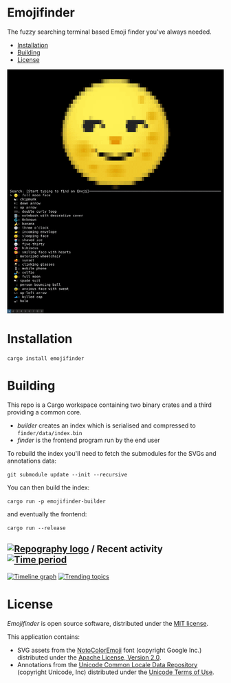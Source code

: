 # Emojifinder

The fuzzy searching terminal based Emoji finder you've always needed.

* [Installation](#Installation)
* [Building](#Building)
* [License](#License)

![example](example.gif)

# Installation

`cargo install emojifinder`

# Building

This repo is a Cargo workspace containing two binary crates and a third providing a common core.

* _builder_ creates an index which is serialised and compressed to `finder/data/index.bin`
* _finder_ is the frontend program run by the end user

To rebuild the index you'll need to fetch the submodules for the SVGs and annotations data:

`git submodule update --init --recursive`

You can then build the index:

`cargo run -p emojifinder-builder`

and eventually the frontend:

`cargo run --release`

## [![Repography logo](https://images.repography.com/logo.svg)](https://repography.com) / Recent activity [![Time period](https://images.repography.com/20739240/arraypad/emojifinder/recent-activity/6b2ffb4be222704e076c13958eb8192b_badge.svg)](https://repography.com)
[![Timeline graph](https://images.repography.com/20739240/arraypad/emojifinder/recent-activity/6b2ffb4be222704e076c13958eb8192b_timeline.svg)](https://github.com/arraypad/emojifinder/commits)
[![Trending topics](https://images.repography.com/20739240/arraypad/emojifinder/recent-activity/6b2ffb4be222704e076c13958eb8192b_words.svg)](https://github.com/arraypad/emojifinder/commits)


# License

_Emojifinder_ is open source software, distributed under the [MIT license](LICENSE.md).

This application contains:
* SVG assets from the [NotoColorEmoji](https://github.com/googlefonts/noto-emoji) font (copyright Google Inc.) distributed under the [Apache License, Version 2.0](https://github.com/googlefonts/noto-emoji/blob/master/LICENSE).
* Annotations from the [Unicode Common Locale Data Repository](https://github.com/unicode-org/cldr) (copyright Unicode, Inc) distributed under the [Unicode Terms of Use](https://www.unicode.org/copyright.html).
